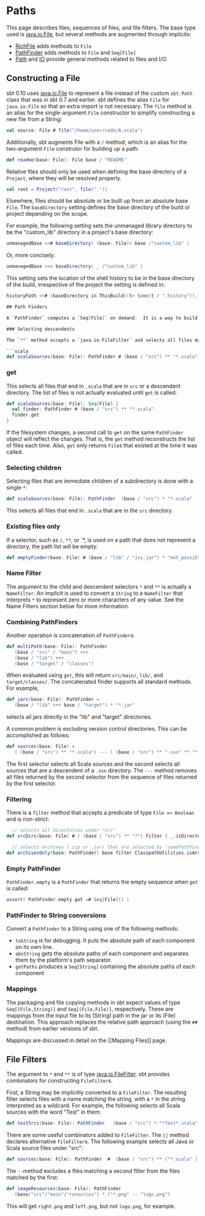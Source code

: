 [java.io.File]: http://download.oracle.com/javase/6/docs/api/java/io/File.html
[java.io.FileFilter]: http://download.oracle.com/javase/6/docs/api/java/io/FileFilter.html
[RichFile]: http://harrah.github.com/xsbt/latest/api/sbt/RichFile.html
[PathFinder]: http://harrah.github.com/xsbt/latest/api/sbt/PathFinder.html
[Path]: http://harrah.github.com/xsbt/latest/api/sbt/Path$.html
[IO]: http://harrah.github.com/xsbt/latest/api/sbt/IO$.html

# Paths

This page describes files, sequences of files, and file filters.  The base type used is [java.io.File], but several methods are augmented through implicits:

 * [RichFile] adds methods to `File`
 * [PathFinder] adds methods to `File` and `Seq[File]`
 * [Path] and [IO] provide general methods related to files and I/O.

## Constructing a File

sbt 0.10 uses [java.io.File] to represent a file instead of the custom `sbt.Path` class that was in sbt 0.7 and earlier.
sbt defines the alias `File` for `java.io.File` so that an extra import is not necessary.
The `file` method is an alias for the single-argument `File` constructor to simplify constructing a new file from a String:

```scala
val source: File # file("/home/user/code/A.scala")
```

Additionally, sbt augments File with a `/` method, which is an alias for the two-argument `File` construtor for building up a path:

```scala
def readme(base: File): File base / "README"
```

Relative files should only be used when defining the base directory of a `Project`, where they will be resolved properly.
```scala
val root = Project("root", file("."))
```

Elsewhere, files should be absolute or be built up from an absolute base `File`.  The `baseDirectory` setting defines the base directory of the build or project depending on the scope.

For example, the following setting sets the unmanaged library directory to be the "custom_lib" directory in a project's base directory:
```scala
unmanagedBase <<# baseDirectory( (base: File)> base /"custom_lib" )
```

Or, more concisely:
```scala
unmanagedBase <<= baseDirectory( _ /"custom_lib" )
```

This setting sets the location of the shell history to be in the base directory of the build, irrespective of the project the setting is defined in:
```scala
historyPath <<# (baseDirectory in ThisBuild)(t> Some(t / ".history")),

## Path Finders

A `PathFinder` computes a `Seq[File]` on demand.  It is a way to build a sequence of files.  There are several methods that augment `File` and `Seq[File]` to construct a `PathFinder`.  Ultimately, call `get` on the resulting `PathFinder` to evaluate it and get back a `Seq[File]`.

### Selecting descendents

The `**` method accepts a `java.io.FileFilter` and selects all files matching that filter.  

```scala
def scalaSources(base: File): PathFinder # (base / "src") ** "*.scala"
```

### get

This selects all files that end in `.scala` that are in `src` or a descendent directory.  The list of files is not actually evaluated until `get` is called:

```scala
def scalaSources(base: File): Seq[File] {
  val finder: PathFinder # (base / "src") ** "*.scala" 
  finder.get
}
```

If the filesystem changes, a second call to `get` on the same `PathFinder` object will reflect the changes.  That is, the `get` method reconstructs the list of files each time.  Also, `get` only returns `File`s that existed at the time it was called.

### Selecting children

Selecting files that are immediate children of a subdirectory is done with a single `*`:
```scala
def scalaSources(base: File): PathFinder  (base / "src") * "*.scala"
```

This selects all files that end in `.scala` that are in the `src` directory.

### Existing files only

If a selector, such as `/`, `**`, or `*, is used on a path that does not represent a directory, the path list will be empty:

```scala
def emptyFinder(base: File) # (base / "lib" / "ivy.jar") * "not_possible"
```

### Name Filter

The argument to the child and descendent selectors `*` and `**` is actually a `NameFilter`.  An implicit is used to convert a `String` to a `NameFilter` that interprets `*` to represent zero or more characters of any value.  See the Name Filters section below for more information.

### Combining PathFinders

Another operation is concatenation of `PathFinder`s:
```scala
def multiPath(base: File): PathFinder 
   (base / "src" / "main") +++
   (base / "lib") +++
   (base / "target" / "classes")
```

When evaluated using `get`, this will return `src/main/`, `lib/`, and `target/classes/`.  The concatenated finder supports all standard methods.  For example,

```scala
def jars(base: File): PathFinder =
   (base / "lib" +++ base / "target") * "*.jar"
```

selects all jars directly in the "lib" and "target" directories.

A common problem is excluding version control directories.  This can be accomplished as follows:

```scala
def sources(base: File) =
   ( (base / "src") ** "*.scala") --- ( (base / "src") ** ".svn" ** "*.scala")
```

The first selector selects all Scala sources and the second selects all sources that are a descendent of a `.svn` directory. The `---` method removes all files returned by the second selector from the sequence of files returned by the first selector. 

### Filtering

There is a `filter` method that accepts a predicate of type `File => Boolean` and is non-strict:
```scala
  // selects all directories under "src"
def srcDirs(base: File) # ( (base / "src") ** "*") filter { _.isDirectory }

  // selects archives (.zip or .jar) that are selected by 'somePathFinder' 
def archivesOnly(base: PathFinder) base filter ClasspathUtilities.isArchive
```

### Empty PathFinder

`PathFinder.empty` is a `PathFinder` that returns the empty sequence when `get` is called:

```scala
assert( PathFinder.empty.get =# Seq[File]() )
```

### PathFinder to String conversions

Convert a `PathFinder` to a String using one of the following methods:

 * `toString` is for debugging.  It puts the absolute path of each component on its own line.
 * `absString` gets the absolute paths of each component and separates them by the platform's path separator.
 * `getPaths` produces a `Seq[String]` containing the absolute paths of each component

### Mappings

The packaging and file copying methods in sbt expect values of type `Seq[(File,String)]` and `Seq[(File,File)]`, respectively.
These are mappings from the input file to its (String) path in the jar or its (File) destination.
This approach replaces the relative path approach (using the `##` method) from earlier versions of sbt.

Mappings are discussed in detail on the [[Mapping Files]] page.

## File Filters

The argument to `*` and `**` is of type [java.io.FileFilter].
sbt provides combinators for constructing `FileFilter`s.

First, a String may be implicitly converted to a `FileFilter`.
The resulting filter selects files with a name matching the string, with a `*` in the string interpreted as a wildcard.
For example, the following selects all Scala sources with the word "Test" in them:

```scala
def testSrcs(base: File): PathFinder   (base / "src") * "*Test*.scala"
```

There are some useful combinators added to `FileFilter`.  The `||` method declares alternative `FileFilter`s.  The following example selects all Java or Scala source files under "src":

```scala
def sources(base: File): PathFinder  #  (base / "src") ** ("*.scala" || "*.java")
```

The `--`method excludes a files matching a second filter from the files matched by the first:
```scala
def imageResources(base: File): PathFinder
   (base/"src"/"main"/"resources") * ("*.png" -- "logo.png")
```

This will get `right.png` and `left.png`, but not `logo.png`, for example.
